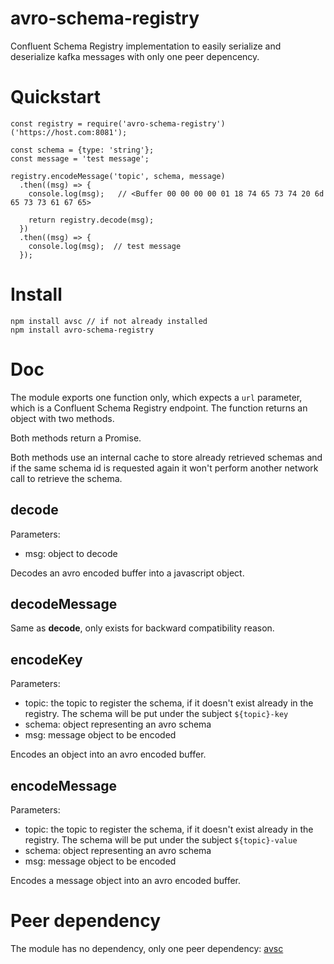 # avro-schema-registry

Confluent Schema Registry implementation to easily serialize and deserialize kafka messages with only one peer depencency.

# Quickstart

```
const registry = require('avro-schema-registry')('https://host.com:8081');

const schema = {type: 'string'};
const message = 'test message';

registry.encodeMessage('topic', schema, message)
  .then((msg) => {
    console.log(msg);   // <Buffer 00 00 00 00 01 18 74 65 73 74 20 6d 65 73 73 61 67 65>

    return registry.decode(msg);
  })
  .then((msg) => {
    console.log(msg);  // test message
  });
```

# Install

```
npm install avsc // if not already installed
npm install avro-schema-registry
```

# Doc

The module exports one function only, which expects a `url` parameter, which is a Confluent Schema Registry endpoint. The function returns an object with two methods.

Both methods return a Promise.

Both methods use an internal cache to store already retrieved schemas and if the same schema id is requested again it won't perform another network call to retrieve the schema.

## decode
Parameters:
- msg: object to decode

Decodes an avro encoded buffer into a javascript object.

## decodeMessage
Same as **decode**, only exists for backward compatibility reason.

## encodeKey
Parameters:
- topic: the topic to register the schema, if it doesn't exist already in the registry. The schema will be put under the subject `${topic}-key`
- schema: object representing an avro schema
- msg: message object to be encoded

Encodes an object into an avro encoded buffer.

## encodeMessage
Parameters:
- topic: the topic to register the schema, if it doesn't exist already in the registry. The schema will be put under the subject `${topic}-value`
- schema: object representing an avro schema
- msg: message object to be encoded

Encodes a message object into an avro encoded buffer.


# Peer dependency

The module has no dependency, only one peer dependency: [avsc](https://github.com/mtth/avsc)
